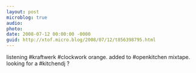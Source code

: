 ```yaml
---
layout: post
microblog: true
audio: 
photo: 
date: 2008-07-12 00:00:00 -0000
guid: http://xtof.micro.blog/2008/07/12/t856398795.html
---
```

listening #kraftwerk #clockwork orange. added to #openkitchen mixtape. looking for a #kitchendj ?
